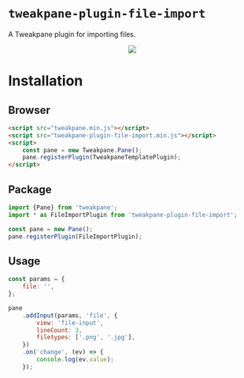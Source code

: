 # `tweakpane-plugin-file-import`

A Tweakpane plugin for importing files.

<p align="center">
  <img src="https://github.com/tweakpane/plugin-essentials/assets/17494745/218288c9-2cd9-4713-91b5-a0549be6f0ed" />
</p>


# Installation

## Browser

```html
<script src="tweakpane.min.js"></script>
<script src="tweakpane-plugin-file-import.min.js"></script>
<script>
	const pane = new Tweakpane.Pane();
	pane.registerPlugin(TweakpaneTemplatePlugin);
</script>
```

## Package

```js
import {Pane} from 'tweakpane';
import * as FileImportPlugin from 'tweakpane-plugin-file-import';

const pane = new Pane();
pane.registerPlugin(FileImportPlugin);
```

## Usage

```js
const params = {
	file: '',
};

pane
	.addInput(params, 'file', {
		view: 'file-input',
		lineCount: 3,
		filetypes: ['.png', '.jpg'],
	})
	.on('change', (ev) => {
		console.log(ev.value);
	});

```

